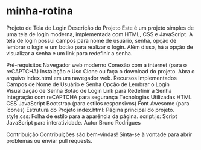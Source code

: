 # minha-rotina
Projeto de Tela de Login Descrição do Projeto Este é um projeto simples de uma tela de login moderna, implementada com HTML, CSS e JavaScript. A tela de login possui campos para nome de usuário, senha, opção de lembrar o login e um botão para realizar o login. Além disso, há a opção de visualizar a senha e um link para redefinir a senha.

Pré-requisitos Navegador web moderno Conexão com a internet (para o reCAPTCHA) Instalação e Uso Clone ou faça o download do projeto. Abra o arquivo index.html em um navegador web. Recursos Implementados Campos de Nome de Usuário e Senha Opção de Lembrar o Login Visualização de Senha Botão de Login Link para Redefinir a Senha Integração com reCAPTCHA para segurança Tecnologias Utilizadas HTML CSS JavaScript Bootstrap (para estilos responsivos) Font Awesome (para ícones) Estrutura do Projeto index.html: Página principal do projeto. style.css: Folha de estilo para a aparência da página. script.js: Script JavaScript para interatividade. Autor Bruno Rodrigues

Contribuição Contribuições são bem-vindas! Sinta-se à vontade para abrir problemas ou enviar pull requests.
